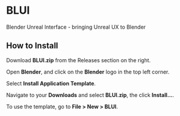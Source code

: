# BLUI

Blender Unreal Interface - bringing Unreal UX to Blender

## How to Install

Download __BLUI.zip__ from the Releases section on the right.

Open __Blender__, and click on the __Blender__ logo in the top left corner.

Select __Install Application Template__.

Navigate to your __Downloads__ and select __BLUI.zip__, the click __Install...__.

To use the template, go to __File > New > BLUI__.
